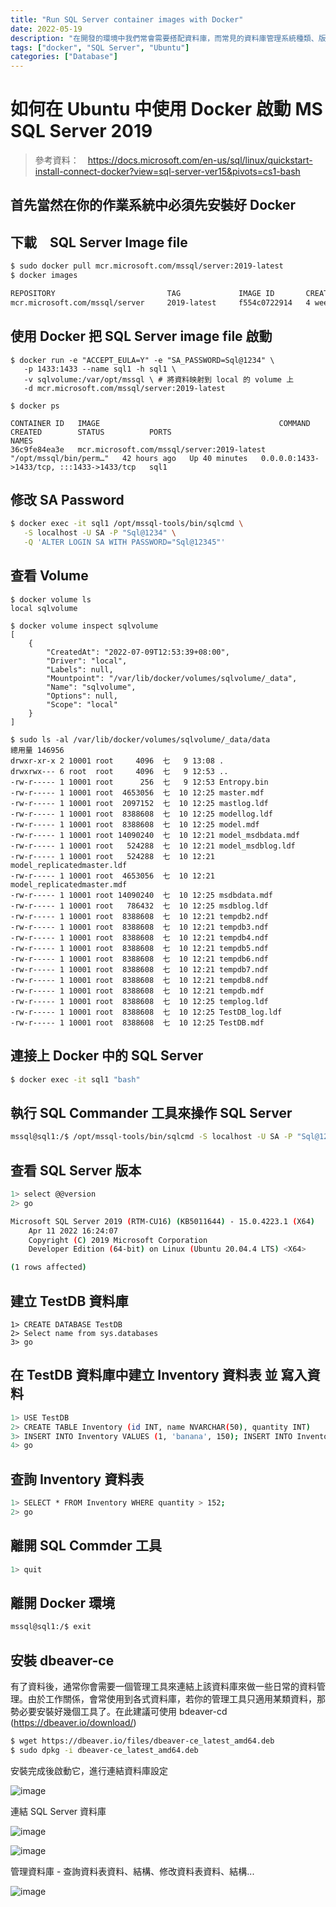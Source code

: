 ```yaml
---
title: "Run SQL Server container images with Docker"
date: 2022-05-19
description: "在開發的環境中我們常會需要搭配資料庫，而常見的資料庫管理系統種類、版本繁多，如果搭直接安裝在 local 端作業系統中，可能會造成開發環境混亂，其中採 Docker 方式來安裝測試用資料庫的方式是一個不錯的解決方案"
tags: ["docker", "SQL Server", "Ubuntu"]
categories: ["Database"]
---
```


# 如何在 Ubuntu 中使用 Docker 啟動 MS SQL Server 2019

> 參考資料：　https://docs.microsoft.com/en-us/sql/linux/quickstart-install-connect-docker?view=sql-server-ver15&pivots=cs1-bash

## 首先當然在你的作業系統中必須先安裝好 Docker

## 下載　SQL Server Image file

```bash
$ sudo docker pull mcr.microsoft.com/mssql/server:2019-latest
$ docker images

REPOSITORY                         TAG             IMAGE ID       CREATED       SIZE
mcr.microsoft.com/mssql/server     2019-latest     f554c0722914   4 weeks ago   1.64GB
```

## 使用 Docker 把 SQL Server image file 啟動

```base
$ docker run -e "ACCEPT_EULA=Y" -e "SA_PASSWORD=Sql@1234" \
   -p 1433:1433 --name sql1 -h sql1 \
   -v sqlvolume:/var/opt/mssql \ # 將資料映射到 local 的 volume 上
   -d mcr.microsoft.com/mssql/server:2019-latest
   
$ docker ps

CONTAINER ID   IMAGE                                        COMMAND                  CREATED        STATUS          PORTS                                       NAMES
36c9fe84ea3e   mcr.microsoft.com/mssql/server:2019-latest   "/opt/mssql/bin/perm…"   42 hours ago   Up 40 minutes   0.0.0.0:1433->1433/tcp, :::1433->1433/tcp   sql1
```

## 修改 SA Password

```bash
$ docker exec -it sql1 /opt/mssql-tools/bin/sqlcmd \
   -S localhost -U SA -P "Sql@1234" \
   -Q 'ALTER LOGIN SA WITH PASSWORD="Sql@12345"'
```

## 查看 Volume
```base
$ docker volume ls
local sqlvolume

$ docker volume inspect sqlvolume
[
    {
        "CreatedAt": "2022-07-09T12:53:39+08:00",
        "Driver": "local",
        "Labels": null,
        "Mountpoint": "/var/lib/docker/volumes/sqlvolume/_data",
        "Name": "sqlvolume",
        "Options": null,
        "Scope": "local"
    }
]

$ sudo ls -al /var/lib/docker/volumes/sqlvolume/_data/data
總用量 146956
drwxr-xr-x 2 10001 root     4096  七   9 13:08 .
drwxrwx--- 6 root  root     4096  七   9 12:53 ..
-rw-r----- 1 10001 root      256  七   9 12:53 Entropy.bin
-rw-r----- 1 10001 root  4653056  七  10 12:25 master.mdf
-rw-r----- 1 10001 root  2097152  七  10 12:25 mastlog.ldf
-rw-r----- 1 10001 root  8388608  七  10 12:25 modellog.ldf
-rw-r----- 1 10001 root  8388608  七  10 12:25 model.mdf
-rw-r----- 1 10001 root 14090240  七  10 12:21 model_msdbdata.mdf
-rw-r----- 1 10001 root   524288  七  10 12:21 model_msdblog.ldf
-rw-r----- 1 10001 root   524288  七  10 12:21 model_replicatedmaster.ldf
-rw-r----- 1 10001 root  4653056  七  10 12:21 model_replicatedmaster.mdf
-rw-r----- 1 10001 root 14090240  七  10 12:25 msdbdata.mdf
-rw-r----- 1 10001 root   786432  七  10 12:25 msdblog.ldf
-rw-r----- 1 10001 root  8388608  七  10 12:21 tempdb2.ndf
-rw-r----- 1 10001 root  8388608  七  10 12:21 tempdb3.ndf
-rw-r----- 1 10001 root  8388608  七  10 12:21 tempdb4.ndf
-rw-r----- 1 10001 root  8388608  七  10 12:21 tempdb5.ndf
-rw-r----- 1 10001 root  8388608  七  10 12:21 tempdb6.ndf
-rw-r----- 1 10001 root  8388608  七  10 12:21 tempdb7.ndf
-rw-r----- 1 10001 root  8388608  七  10 12:21 tempdb8.ndf
-rw-r----- 1 10001 root  8388608  七  10 12:21 tempdb.mdf
-rw-r----- 1 10001 root  8388608  七  10 12:25 templog.ldf
-rw-r----- 1 10001 root  8388608  七  10 12:25 TestDB_log.ldf
-rw-r----- 1 10001 root  8388608  七  10 12:25 TestDB.mdf
```

## 連接上 Docker 中的 SQL Server

```bash
$ docker exec -it sql1 "bash"
```

## 執行 SQL Commander 工具來操作 SQL Server

```bash
mssql@sql1:/$ /opt/mssql-tools/bin/sqlcmd -S localhost -U SA -P "Sql@12345"
```
## 查看 SQL Server 版本

```bash
1> select @@version
2> go

Microsoft SQL Server 2019 (RTM-CU16) (KB5011644) - 15.0.4223.1 (X64) 
	Apr 11 2022 16:24:07 
	Copyright (C) 2019 Microsoft Corporation
	Developer Edition (64-bit) on Linux (Ubuntu 20.04.4 LTS) <X64>                                                                                                      

(1 rows affected)
```

## 建立 TestDB 資料庫

```bashe
1> CREATE DATABASE TestDB
2> Select name from sys.databases
3> go
```

## 在 TestDB 資料庫中建立 Inventory 資料表 並 寫入資料

```bash
1> USE TestDB
2> CREATE TABLE Inventory (id INT, name NVARCHAR(50), quantity INT)
3> INSERT INTO Inventory VALUES (1, 'banana', 150); INSERT INTO Inventory VALUES (2, 'orange', 154);
4> go
```

## 查詢 Inventory 資料表

```bash
1> SELECT * FROM Inventory WHERE quantity > 152;
2> go
```

## 離開 SQL Commder 工具

```bash
1> quit
```

## 離開 Docker 環境

```bash
mssql@sql1:/$ exit
```

## 安裝 dbeaver-ce
有了資料後，通常你會需要一個管理工具來連結上該資料庫來做一些日常的資料管理。由於工作關係，會常使用到各式資料庫，若你的管理工具只適用某類資料，那勢必要安裝好幾個工具了。在此建議可使用 bdeaver-cd (https://dbeaver.io/download/)

```bash
$ wget https://dbeaver.io/files/dbeaver-ce_latest_amd64.deb
$ sudo dpkg -i dbeaver-ce_latest_amd64.deb
```
安裝完成後啟動它，進行連結資料庫設定

![image](https://user-images.githubusercontent.com/21993717/169449369-7c28062e-0f50-41af-8cf8-30e9596286f8.png)


連結 SQL Server 資料庫

![image](https://user-images.githubusercontent.com/21993717/169449181-897f8903-d703-40b6-a0a7-ab488b776fba.png)

![image](https://user-images.githubusercontent.com/21993717/169449716-1ccafd9c-3811-46d9-9659-31206c3a8e6c.png)

管理資料庫 - 查詢資料表資料、結構、修改資料表資料、結構...

![image](https://user-images.githubusercontent.com/21993717/169450121-14ddd510-a71e-41dc-a8ed-4fa73e4dbb1c.png)
